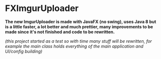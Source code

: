 # FXImgurUploader

**The new ImgurUploader is made with JavaFX (no swing), uses Java 8 but is a little faster, a lot better and much prettier, many improvements to be made since it's not finished and code to be rewritten.**

*(this project started as a test so with time many stuff will be rewritten, for example the main class holds everything of the main application and UI/config building)*
